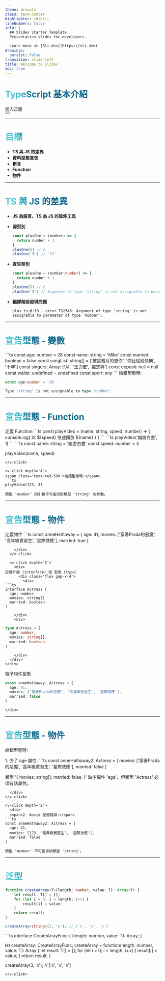 ```yaml
---
theme: dracula
class: text-center
highlighter: shikiji
lineNumbers: false
info: |
  ## Slidev Starter Template
  Presentation slides for developers.

  Learn more at [Sli.dev](https://sli.dev)
drawings:
  persist: false
transition: slide-left
title: Welcome to Slidev
mdc: true
---
```


# TypeScript 基本介紹

<div class="pt-12">
  <span @click="$slidev.nav.next" class="px-2 py-1 rounded cursor-pointer" hover="bg-white bg-opacity-10">
    進入正題 <carbon:arrow-right class="inline"/>
  </span>
</div>

<div class="abs-br m-6 flex gap-2">
  <button @click="$slidev.nav.openInEditor()" title="Open in Editor" class="text-xl slidev-icon-btn opacity-50 !border-none !hover:text-white">
    <carbon:edit />
  </button>
  <a href="https://github.com/slidevjs/slidev" target="_blank" alt="GitHub" title="Open in GitHub"
    class="text-xl slidev-icon-btn opacity-50 !border-none !hover:text-white">
    <carbon-logo-github />
  </a>
</div>

---

# 目標

-  **TS 與 JS 的差異**
- **資料型態宣告**
- **斷言**
- **Function**
- **物件**

<style>
h1 {
  background-color: #2B90B6;
  background-image: linear-gradient(45deg, #4EC5D4 10%, #146b8c 20%);
  background-size: 100%;
  -webkit-background-clip: text;
  -moz-background-clip: text;
  -webkit-text-fill-color: transparent;
  -moz-text-fill-color: transparent;
}
</style>

---

# TS 與 JS 的差異

- **JS 為語言、TS 為 JS 的延伸工具**
- **弱型別**
  ```js
  const plusOne = (number) => {
    return number + 1
  }
  plusOne(5) // 6
  plusOne('5') // '51'
  ```

- **宣告型別**
  ```ts
  const plusOne = (number:number) => {
    return number + 1
  }
  plusOne(5) // 6
  plusOne('5') // Argument of type 'string' is not assignable to parameter of type 'number'.
  ```

- **編譯階段發現問題**
  ```
  plus.ts:6:10 - error TS2345: Argument of type 'string' is not assignable to parameter of type 'number'.
  ```

---

# 宣告型態 - 變數

<v-click>
```ts
const age: number = 28
const name: string = 'Mike'
const married: boolean = false
const songList: string[] = ['披星戴月的想你', '你比從前快樂', '十年']
const singers: Array<string>: ['JJ', '王力宏', '羅志祥']
const deposit: null = null
const wallet: undefined = undefined
const sport: any
```
</v-click>
<v-click depth='2'>
<span class='text-red-500'>給錯型態時:</span>

```ts
const age:number = '28'

Type 'string' is not assignable to type 'number'.
```
</v-click>

---

# 宣告型態 - Function

<v-click>
定義 Function
```ts
const playVideo = (name: string, speed: number) => {
  console.log(`以 ${speed} 倍速播放 ${name}`)
}
```
</v-click>

<v-click depth='2'>
```ts
playVideo('幽游白書', 1)
```
</v-click>

<v-click depth='3'>
```ts
const name: string = '幽游白書'
const speed: number = 3

playVideo(name, speed)
```
</v-click>

<v-click depth='4'>
<span class='text-red-500'>給錯型態時:</span>
```ts
playVideo(123, 3)

類型 'number' 的引數不可指派給類型 'string' 的參數。
```
</v-click>

---

# 宣告型態 - 物件

<div class='flex gap-x-10'>
  <v-click depth='1'>
    <div>
定義物件
```ts
const anneHathaway = {
  age: 41,
  movies: ['穿著Prada的惡魔', '高年級實習生', '星際效應'],
  married: true
}

```
    </div>
  </v-click>

  <v-click depth='2'>
    <div>
定義介面 (interface) 或 型態 (type)
      <div class='flex gap-x-4'>
        <div>
```ts
interface Actress {
  age: number
  movies: string[]
  married: boolean
}
```
        </div>
        <div>
```ts
type Actress = {
  age: number,
  movies: string[],
  married: boolean
}
```
        </div>
      </div>
    </div>
  </v-click>
</div>

<v-click depth='4'>
  <span>給予物件型態</span>
  <div class='flex gap-x-10'>
    <div>

```ts
const anneHathaway: Actress = {
  age: 41,
  movies: ['穿著Prada的惡魔', '高年級實習生', '星際效應'],
  married: false
}
```
    </div>
  </div>
</v-click>

---

# 宣告型態 - 物件

<span class='text-red-500'>給錯型態時:</span>

<v-click>
  <div>
  <span>1. 少了 age 屬性:</span>
```ts
const anneHathaway2: Actress = {
  movies: ['穿著Prada的惡魔', '高年級實習生', '星際效應'],
  married: false
}

類型 '{ movies: string[]; married: false; }' 缺少屬性 'age'，但類型 'Actress' 必須有該屬性。
```
  </div>
</v-click>

<v-click depth='2'>
  <div>
  <span>2. movie 型態錯誤:</span>
```ts
const anneHathaway2: Actress = {
  age: 41,
  movies: [123, '高年級實習生', '星際效應'],
  married: false
}

類型 'number' 不可指派給類型 'string'。
```
  </div>
</v-click>

---

# 泛型

```ts
function createArray<T>(length: number, value: T): Array<T> {
    let result: T[] = [];
    for (let i = 0; i < length; i++) {
        result[i] = value;
    }
    return result;
}

createArray<string>(3, 'x'); // ['x', 'x', 'x']
```
<v-click dept='2'>
```ts
interface CreateArrayFunc<T> {
    (length: number, value: T): Array<T>;
}

let createArray: CreateArrayFunc<any>;
createArray = function<T>(length: number, value: T): Array<T> {
    let result: T[] = [];
    for (let i = 0; i < length; i++) {
        result[i] = value;
    }
    return result;
}

createArray(3, 'x'); // ['x', 'x', 'x']
```
</v-click>
